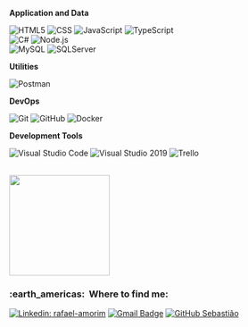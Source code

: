 
**Application and Data**

  ![HTML5](https://img.shields.io/badge/-HTML5-333333?style=flat&logo=HTML5)
  ![CSS](https://img.shields.io/badge/-CSS-333333?style=flat&logo=CSS3&logoColor=1572B6)
  ![JavaScript](https://img.shields.io/badge/-JavaScript-333333?style=flat&logo=javascript)
  ![TypeScript](https://img.shields.io/badge/-TypeScript-333333?style=flat&logo=typescript)
  <br/>
  ![C#](https://img.shields.io/badge/-Csharp-333333?style=flat&logo=Csharp)
  ![Node.js](https://img.shields.io/badge/-Node.js-333333?style=flat&logo=node.js)
  <br/>
  ![MySQL](https://img.shields.io/badge/-MySQL-333333?style=flat&logo=mysql)
  ![SQLServer](https://img.shields.io/badge/-SQLServer-333333?style=flat&logo=sqlserver)
  <br/>

**Utilities**

  ![Postman](https://img.shields.io/badge/-Postman-333333?style=flat&logo=postman)
  
**DevOps**

  ![Git](https://img.shields.io/badge/-Git-333333?style=flat&logo=git)
  ![GitHub](https://img.shields.io/badge/-GitHub-333333?style=flat&logo=github)
  ![Docker](https://img.shields.io/badge/-Docker-333333?style=flat&logo=docker)

**Development Tools**

  ![Visual Studio Code](https://img.shields.io/badge/-Visual%20Studio%20Code-333333?style=flat&logo=visual-studio-code&logoColor=007ACC)
  ![Visual Studio 2019](https://img.shields.io/badge/-Visual%20Studio-333333?style=flat&logo=visual-studio&logoColor=6959CD)
  ![Trello](https://img.shields.io/badge/-Trello-333333?style=flat&logo=trello&logoColor=007ACC)

<br/>

<a href="https://github.com/Rflamorim">
  <img height="180em" src="https://github-readme-stats.vercel.app/api?username=Rflamorim&theme=dracula&show_icons=true" />
</a>

<br/>

<h3> :earth_americas: &nbsp;Where to find me: </h3> 

[![Linkedin: rafael-amorim](https://img.shields.io/badge/-rafael-amorim-blue?style=flat-square&logo=Linkedin&logoColor=white&link=https://https://www.linkedin.com/in/rafael-amorim-2630aa21b/)](https://www.linkedin.com/in/rafael-amorim-2630aa21b/)
[![Gmail Badge](https://img.shields.io/badge/-rflamoriim@oulook.com-006bed?style=flat-square&logo=Outlook&logoColor=white&link=mailto:rflamoriim@oulook.com)](mailto:rflamoriim@oulook.com)
[![GitHub Sebastião]( https://img.shields.io/github/followers/Rflamorim?label=follow&style=social)](https://github.com/Rflamorim)
